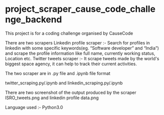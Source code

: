 # project_scraper_cause_code_challenge_backend
This project is for a coding challenge organised by CauseCode

There are two scrapers 
Linkedin profile scraper :- Search for profiles in linkedin with some specific keywords(eg. “Software developer” and “India”) and scrape the profile information like full name, currently working status, Location etc.
Twitter tweets scraper :- It scrape tweets made by the world's biggest space agency, it can help to track their current activities.

The two scraper are in .py file and .ipynb file format

twitter_scraping.py/.ipynb and linkedin_scraping.py/.ipynb

There are two screenshot of the output produced by the scraper ISRO_tweets.png and linkedin profile data.png

Language used :- Python3.0
